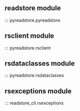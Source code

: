## readstore module

::: pyreadstore.pyreadstore

## rsclient module

::: pyreadstore.rsclient

## rsdataclasses module

::: pyreadstore.rsdataclasses

## rsexceptions module

::: readstore_cli.rsexceptions
